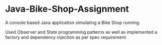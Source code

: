 # Java-Bike-Shop-Assignment
A console based Java application simulating a Bike Shop running.

Used Observer and State programming patterns as well as implemented a factory and dependency injection as per spec requirement.

